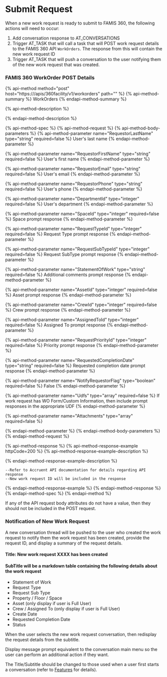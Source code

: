 # Submit Request

When a new work request is ready to submit to FAMIS 360, the following actions will need to occur:

1. Add conversation response to AT\_CONVERSATIONS
2. Trigger AT\_TASK that will call a task that will POST work request details to the FAMIS 360 API `WorkOrders`.  The response from this will contain the new work request ID
3. Trigger AT\_TASK that will push a conversation to the user notifying them of the new work request that was created.

### FAMIS 360 WorkOrder POST Details

{% api-method method="post" host="https://<CustomerEnvironmentURL>/apis/360facility/v1/workorders" path="" %}
{% api-method-summary %}
WorkOrders
{% endapi-method-summary %}

{% api-method-description %}

{% endapi-method-description %}

{% api-method-spec %}
{% api-method-request %}
{% api-method-body-parameters %}
{% api-method-parameter name="RequestorLastName" type="string" required=false %}
User's last name
{% endapi-method-parameter %}

{% api-method-parameter name="RequestorFirstName" type="string" required=false %}
User's first name
{% endapi-method-parameter %}

{% api-method-parameter name="RequestorEmail" type="string" required=false %}
User's email
{% endapi-method-parameter %}

{% api-method-parameter name="RequestorPhone" type="string" required=false %}
User's phone
{% endapi-method-parameter %}

{% api-method-parameter name="DepartmentId" type="integer" required=false %}
User's department
{% endapi-method-parameter %}

{% api-method-parameter name="SpaceId" type="integer" required=false %}
Space prompt response
{% endapi-method-parameter %}

{% api-method-parameter name="RequestTypeId" type="integer" required=false %}
Request Type prompt response
{% endapi-method-parameter %}

{% api-method-parameter name="RequestSubTypeId" type="integer" required=false %}
Request SubType prompt response
{% endapi-method-parameter %}

{% api-method-parameter name="StatementOfWork" type="string" required=false %}
Additional comments prompt response
{% endapi-method-parameter %}

{% api-method-parameter name="AssetId" type="integer" required=false %}
Asset prompt response
{% endapi-method-parameter %}

{% api-method-parameter name="CrewId" type="integer" required=false %}
Crew prompt response
{% endapi-method-parameter %}

{% api-method-parameter name="AssignedToId" type="integer" required=false %}
Assigned To prompt response
{% endapi-method-parameter %}

{% api-method-parameter name="RequestPriorityId" type="integer" required=false %}
Priority prompt response
{% endapi-method-parameter %}

{% api-method-parameter name="RequestedCompletionDate" type="string" required=false %}
Requested completion date prompt response
{% endapi-method-parameter %}

{% api-method-parameter name="NotifyRequestorFlag" type="boolean" required=false %}
False
{% endapi-method-parameter %}

{% api-method-parameter name="Udfs" type="array" required=false %}
If work request has WO Form/Custom Information, then include prompt responses in the appropriate UDF
{% endapi-method-parameter %}

{% api-method-parameter name="Attachments" type="array" required=false %}

{% endapi-method-parameter %}
{% endapi-method-body-parameters %}
{% endapi-method-request %}

{% api-method-response %}
{% api-method-response-example httpCode=200 %}
{% api-method-response-example-description %}

{% endapi-method-response-example-description %}

```
--Refer to Accruent API documentation for details regarding API response
--New work request ID will be included in the response
```
{% endapi-method-response-example %}
{% endapi-method-response %}
{% endapi-method-spec %}
{% endapi-method %}

If any of the API request body attributes do not have a value, then they should not be included in the POST request.

### Notification of New Work Request

A new conversation thread will be pushed to the user who created the work request to notify them the work request has been created, provide the request ID, and display a summary of the request details.

#### Title:  New work request XXXX has been created

#### SubTitle will be a markdown table containing the following details about the work request

* Statement of Work
* Request Type
* Request Sub Type
* Property / Floor / Space
* Asset \(only display if user is Full User\)
* Crew / Assigned To \(only display if user is Full User\)
* Create Date
* Requested Completion Date
* Status

When the user selects the new work request conversation, then redisplay the request details from the subtitle.

Display message prompt equivalent to the conversation main menu so the user can perform an additional action if they want.

The Title/Subtitle should be changed to those used when a user first starts a conversation \(refer to [Features](../) for details\).

